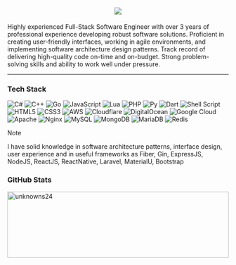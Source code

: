 <h1 align="center">
  <a href="https://github.com/Unknowns24">
    <img src="https://readme-typing-svg.herokuapp.com/?color=%231FBF00&lines=Hello,+There!+👋;I+am+Genaro+Civilotti....;&center=true&size=25" />
  </a>
</h1>

Highly experienced Full-Stack Software Engineer with over 3 years of professional experience developing robust software solutions. Proficient in creating user-friendly interfaces, working in agile environments, and implementing software architecture design patterns. Track record of delivering high-quality code on-time and on-budget. Strong problem-solving skills and ability to work well under pressure.

---

### Tech Stack

![C#](https://img.shields.io/badge/c%23-%23239120.svg?style=for-the-badge&logo=c-sharp&logoColor=white)
![C++](https://img.shields.io/badge/c++-%2300599C.svg?style=for-the-badge&logo=c%2B%2B&logoColor=white)
![Go](https://img.shields.io/badge/go-%2300ADD8.svg?style=for-the-badge&logo=go&logoColor=white)
![JavaScript](https://img.shields.io/badge/javascript-%23323330.svg?style=for-the-badge&logo=javascript&logoColor=%23F7DF1E)
![Lua](https://img.shields.io/badge/lua-%232C2D72.svg?style=for-the-badge&logo=lua&logoColor=white)
![PHP](https://img.shields.io/badge/php-%23777BB4.svg?style=for-the-badge&logo=php&logoColor=white)
![Py](https://img.shields.io/badge/python-v8011.svg?style=for-the-badge&logo=python&logoColor=white&color=yellow)
![Dart](https://img.shields.io/badge/dart-%230175C2.svg?style=for-the-badge&logo=dart&logoColor=white)
![Shell Script](https://img.shields.io/badge/shell_script-%23121011.svg?style=for-the-badge&logo=gnu-bash&logoColor=white)
![HTML5](https://img.shields.io/badge/html5-%23E34F26.svg?style=for-the-badge&logo=html5&logoColor=white)
![CSS3](https://img.shields.io/badge/css3-%231572B6.svg?style=for-the-badge&logo=css3&logoColor=white)
![AWS](https://img.shields.io/badge/AWS-%23FF9900.svg?style=for-the-badge&logo=amazon-aws&logoColor=white)
![Cloudflare](https://img.shields.io/badge/Cloudflare-F38020?style=for-the-badge&logo=Cloudflare&logoColor=white)
![DigitalOcean](https://img.shields.io/badge/DigitalOcean-%230167ff.svg?style=for-the-badge&logo=digitalOcean&logoColor=white)
![Google Cloud](https://img.shields.io/badge/Google%20Cloud-%234285F4.svg?style=for-the-badge&logo=google-cloud&logoColor=white)
![Apache](https://img.shields.io/badge/apache-%23D42029.svg?style=for-the-badge&logo=apache&logoColor=white) ![Nginx](https://img.shields.io/badge/nginx-%23009639.svg?style=for-the-badge&logo=nginx&logoColor=white)
![MySQL](https://img.shields.io/badge/mysql-%2300f.svg?style=for-the-badge&logo=mysql&logoColor=white)
![MongoDB](https://img.shields.io/badge/MongoDB-%234ea94b.svg?style=for-the-badge&logo=mongodb&logoColor=white)
![MariaDB](https://img.shields.io/badge/MariaDB-003545?style=for-the-badge&logo=mariadb&logoColor=white)
![Redis](https://img.shields.io/badge/redis-%23DD0031.svg?style=for-the-badge&logo=redis&logoColor=white)

> [!NOTE]
> I have solid knowledge in software architecture patterns, interface design, user experience and in useful frameworks as Fiber, Gin, ExpressJS, NodeJS, ReactJS, ReactNative, Laravel, MaterialU, Bootstrap

### GitHub Stats

<div style='display: flex; justify-content: center; align-items: center;'>
  <img width="100%" height="150px;" src="https://github-readme-streak-stats.herokuapp.com/?user=unknowns24&ring=01fb71&currStreakLabel=01fb71&fire=01fb71&theme=dark&hide_border=true" alt="unknowns24" />
</div>
